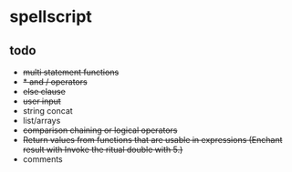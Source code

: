 # spellscript

## todo
- ~~multi statement functions~~
- ~~* and / operators~~
- ~~else clause~~
- ~~user input~~
- string concat
- list/arrays
- ~~comparison chaining or logical operators~~
- ~~Return values from functions that are usable in expressions (Enchant result with Invoke the ritual double with 5.)~~
- comments